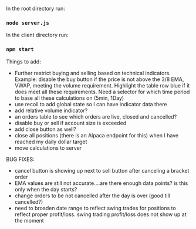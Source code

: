 In the root directory run:

### `node server.js`

In the client directory run:

### `npm start`

Things to add:
- Further restrict buying and selling based on technical indicators. Example: disable the buy button if the price is not above the 3/8 EMA, VWAP, meeting the volume requirement. Highlight the table row blue if it does meet all these requirements. Need a selector for which time period to base all these calculations on (5min, 1Day)
- use recoil to add global state so I can have indicator data there
- add relative volume indicator?
- an orders table to see which orders are live, closed and cancelled?
- disable buy or sell if account size is exceeded
- add close button as well?
- close all positions (there is an Alpaca endpoint for this) when I have reached my daily dollar target
- move calculations to server

BUG FIXES:
- cancel button is showing up next to sell button after canceling a bracket order
- EMA values are still not accurate....are there enough data points? is this only when the day starts?
- change orders to be not cancelled after the day is over (good till cancelled?)
- need to broaden date range to reflect swing trades for positions to reflect proper profit/loss. swing trading profit/loss does not show up at the moment